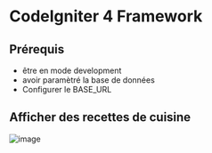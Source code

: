 # CodeIgniter 4 Framework


## Prérequis

- être en mode development
- avoir paramètré la base de données
- Configurer le BASE_URL



## Afficher des recettes de cuisine

![image](https://user-images.githubusercontent.com/51907114/109816795-6edab200-7c31-11eb-8ed7-1e6f7c3f34af.png)
